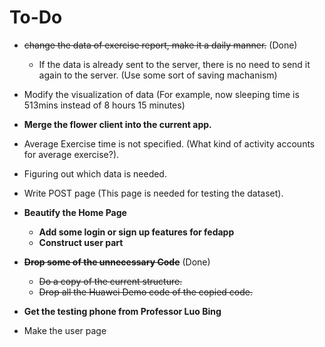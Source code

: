 # To-Do

-  ~~change the data of exercise report, make it a daily manner.~~  (Done)
    - If the data is already sent to the server, there is no need to send it again to the server. (Use some sort of saving machanism)

- Modify the visualization of data (For example, now sleeping time is 513mins instead of 8 hours 15 minutes)

- **Merge the flower client into the current app.**

- Average Exercise time is not specified. (What kind of activity accounts for average exercise?).

- Figuring out which data is needed.

- Write POST page (This page is needed for testing the dataset).

- **Beautify the Home Page**
    - **Add some login or sign up features for fedapp**
    - **Construct user part**

- ~~**Drop some of the unnecessary Code**~~ (Done)
    - ~~Do a copy of the current structure.~~
    - ~~Drop all the Huawei Demo code of the copied code.~~

- **Get the testing phone from Professor Luo Bing**

- Make the user page
